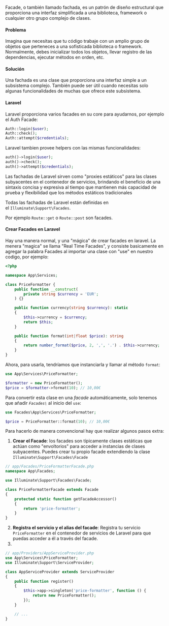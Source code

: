 
Facade, o también llamado fachada, es un patrón de diseño estructural que proporciona una interfaz simplificada a una biblioteca, framework o cualquier otro grupo complejo de clases. 

#### Problema

Imagina que necesitas que tu código trabaje con un amplio grupo de objetos que perteneces a una sofisticada biblioteca o framework. Normalmente, debes inicializar todos los objetos, llevar registro de las dependencias, ejecutar métodos en orden, etc.

#### Solución

Una fachada es una clase que proporciona una interfaz simple a un subsistema complejo. 
También puede ser útil cuando necesitas solo algunas funcionalidades de muchas que ofrece este subsistema.

#### Laravel

Laravel proporciona varios facades en su core para ayudarnos, por ejemplo el Auth Facade:

```php
Auth::login($user);  
Auth::check();
Auth::attempt($credentials);
```

Laravel tambien provee helpers con las mismas funcionalidades:

```php
auth()->login($user);  
auth()->check();
auth()->attempt($credentials);
```

Las fachadas de Laravel sirven como "proxies estáticos" para las clases subyacentes en el contenedor de servicios, brindando el beneficio de una sintaxis concisa y expresiva al tiempo que mantienen más capacidad de prueba y flexibilidad que los métodos estáticos tradicionales

Todas las fachadas de Laravel están definidas en el `Illuminate\Support\Facades`.

Por ejemplo `Route::get` o `Route::post` son facades.

#### Crear Facades en Laravel

Hay una manera normal, y una "mágica" de crear facades en laravel. 
La menera "magica" se llama "Real Time Facades", y consiste basicamente en agregar la palabra Facades al importar una clase con "use" en nuestro codigo, por ejemplo:

```php
<?php

namespace App\Services;

class PriceFormatter {
    public function __construct(
    	private string $currency = 'EUR';
    ) {}

    public function currency(string $currency): static
    {
    	$this->currency = $currency;
        return $this;
    }

    public function format(int|float $price): string
    {
        return number_format($price, 2, ',', '.') . $this->currency;
    }
}
```

Ahora, para usarla, tendríamos que instanciarla y llamar al método `format`:

```php
use App\Services\PriceFormatter;

$formatter = new PriceFormatter();
$price = $formatter->format(10); // 10,00€
```

Para convertir esta clase en una _facade_ automáticamente, solo tenemos que añadir _`Facades\`_ al inicio del `use`:

```php
use Facades\App\Services\PriceFormatter;

$price = PriceFormatter::format(10); // 10,00€
```

Para hacerlo de manera convencional hay que realizar algunos pasos extra:

1. **Crear el Facade**: los facades son típicamente clases estáticas que actúan como "envoltorios" para acceder a instancias de clases subyacentes. Puedes crear tu propio facade extendiendo la clase `Illuminate\Support\Facades\Facade`

```php
// app/Facades/PriceFormatterFacade.php
namespace App\Facades;

use Illuminate\Support\Facades\Facade;

class PriceFormatterFacade extends Facade
{
    protected static function getFacadeAccessor()
    {
        return 'price-formatter';
    }
}
```

2. **Registra el servicio y el alias del facade**: Registra tu servicio `PriceFormatter` en el contenedor de servicios de Laravel para que puedas acceder a él a través del facade.
3. 
```php
// app/Providers/AppServiceProvider.php
use App\Services\PriceFormatter;
use Illuminate\Support\ServiceProvider;

class AppServiceProvider extends ServiceProvider
{
    public function register()
    {
        $this->app->singleton('price-formatter', function () {
            return new PriceFormatter();
        });
    }

    // ...
}
```



